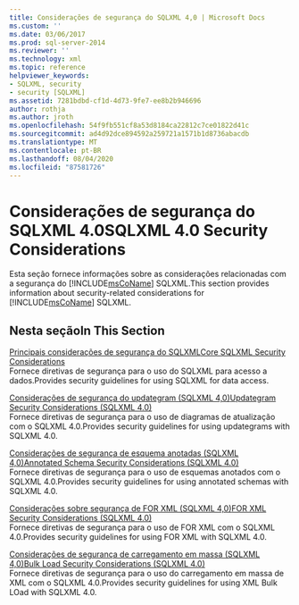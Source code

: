 ```yaml
---
title: Considerações de segurança do SQLXML 4,0 | Microsoft Docs
ms.custom: ''
ms.date: 03/06/2017
ms.prod: sql-server-2014
ms.reviewer: ''
ms.technology: xml
ms.topic: reference
helpviewer_keywords:
- SQLXML, security
- security [SQLXML]
ms.assetid: 7281bdbd-cf1d-4d73-9fe7-ee8b2b946696
author: rothja
ms.author: jroth
ms.openlocfilehash: 54f9fb551cf8a53d8184ca22812c7ce01822d41c
ms.sourcegitcommit: ad4d92dce894592a259721a1571b1d8736abacdb
ms.translationtype: MT
ms.contentlocale: pt-BR
ms.lasthandoff: 08/04/2020
ms.locfileid: "87581726"
---
```

# <a name="sqlxml-40-security-considerations"></a><span data-ttu-id="5565a-102">Considerações de segurança do SQLXML 4.0</span><span class="sxs-lookup"><span data-stu-id="5565a-102">SQLXML 4.0 Security Considerations</span></span>
  <span data-ttu-id="5565a-103">Esta seção fornece informações sobre as considerações relacionadas com a segurança do [!INCLUDE[msCoName](../../../includes/msconame-md.md)] SQLXML.</span><span class="sxs-lookup"><span data-stu-id="5565a-103">This section provides information about security-related considerations for [!INCLUDE[msCoName](../../../includes/msconame-md.md)] SQLXML.</span></span>  
  
## <a name="in-this-section"></a><span data-ttu-id="5565a-104">Nesta seção</span><span class="sxs-lookup"><span data-stu-id="5565a-104">In This Section</span></span>  
 [<span data-ttu-id="5565a-105">Principais considerações de segurança do SQLXML</span><span class="sxs-lookup"><span data-stu-id="5565a-105">Core SQLXML Security Considerations</span></span>](core-sqlxml-security-considerations.md)  
 <span data-ttu-id="5565a-106">Fornece diretivas de segurança para o uso do SQLXML para acesso a dados.</span><span class="sxs-lookup"><span data-stu-id="5565a-106">Provides security guidelines for using SQLXML for data access.</span></span>  
  
 [<span data-ttu-id="5565a-107">Considerações de segurança do updategram &#40;SQLXML 4,0&#41;</span><span class="sxs-lookup"><span data-stu-id="5565a-107">Updategram Security Considerations &#40;SQLXML 4.0&#41;</span></span>](updategram-security-considerations-sqlxml-4-0.md)  
 <span data-ttu-id="5565a-108">Fornece diretivas de segurança para o uso de diagramas de atualização com o SQLXML 4.0.</span><span class="sxs-lookup"><span data-stu-id="5565a-108">Provides security guidelines for using updategrams with SQLXML 4.0.</span></span>  
  
 [<span data-ttu-id="5565a-109">Considerações de segurança de esquema anotadas &#40;SQLXML 4,0&#41;</span><span class="sxs-lookup"><span data-stu-id="5565a-109">Annotated Schema Security Considerations &#40;SQLXML 4.0&#41;</span></span>](annotated-schema-security-considerations-sqlxml-4-0.md)  
 <span data-ttu-id="5565a-110">Fornece diretivas de segurança para o uso de esquemas anotados com o SQLXML 4.0.</span><span class="sxs-lookup"><span data-stu-id="5565a-110">Provides security guidelines for using annotated schemas with SQLXML 4.0.</span></span>  
  
 [<span data-ttu-id="5565a-111">Considerações sobre segurança de FOR XML &#40;SQLXML 4,0&#41;</span><span class="sxs-lookup"><span data-stu-id="5565a-111">FOR XML Security Considerations &#40;SQLXML 4.0&#41;</span></span>](for-xml-security-considerations-sqlxml-4-0.md)  
 <span data-ttu-id="5565a-112">Fornece diretivas de segurança para o uso de FOR XML com o SQLXML 4.0.</span><span class="sxs-lookup"><span data-stu-id="5565a-112">Provides security guidelines for using FOR XML with SQLXML 4.0.</span></span>  
  
 [<span data-ttu-id="5565a-113">Considerações de segurança de carregamento em massa &#40;SQLXML 4,0&#41;</span><span class="sxs-lookup"><span data-stu-id="5565a-113">Bulk Load Security Considerations &#40;SQLXML 4.0&#41;</span></span>](bulk-load-security-considerations-sqlxml-4-0.md)  
 <span data-ttu-id="5565a-114">Fornece diretivas de segurança para o uso do carregamento em massa de XML com o SQLXML 4.0.</span><span class="sxs-lookup"><span data-stu-id="5565a-114">Provides security guidelines for using XML Bulk LOad with SQLXML 4.0.</span></span>  
  
  
